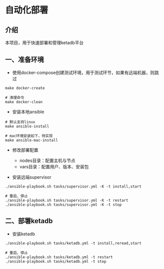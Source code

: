 # 自动化部署

## 介绍
本项目，用于快速部署和管理ketadb平台

## 一、准备环境

+ 使用docker-compose创建测试环境，用于测试环节，如果有远端机器，则跳过

```shell
make docker-create

# 清理命令
make docker-clean
```

+ 安装本地ansible

```shell
# 默认支持linux
make ansible-install

# mac环境安装如下，待实现
make ansible-mac-install
```

+ 修改部署配置
  - nodes目录：配置主机与节点
  - vars目录：配置用户、版本、安装包


+ 安装远端supervisor

```shell
./ansible-playbook.sh tasks/supervisor.yml -K -t install,start

# 重启、停止
./ansible-playbook.sh tasks/supervisor.yml -K -t restart
./ansible-playbook.sh tasks/supervisor.yml -K -t stop
```

## 二、部署ketadb

+ 安装ketadb

```shell
./ansible-playbook.sh tasks/ketadb.yml -t install,reread,start

# 重启、停止
./ansible-playbook.sh tasks/ketadb.yml -t restart
./ansible-playbook.sh tasks/ketadb.yml -t stop
```
